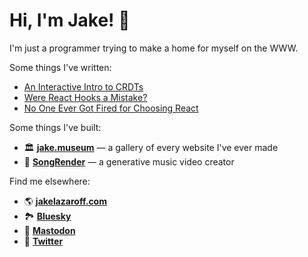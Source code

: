 # Hi, I'm Jake! 👋

I'm just a programmer trying to make a home for myself on the WWW.

Some things I've written:

- [An Interactive Intro to CRDTs](https://jakelazaroff.com/words/an-interactive-intro-to-crdts/)
- [Were React Hooks a Mistake?](https://jakelazaroff.com/words/were-react-hooks-a-mistake/)
- [No One Ever Got Fired for Choosing React](https://jakelazaroff.com/words/no-one-ever-got-fired-for-choosing-react/)

Some things I've built:

- 🏛️ [**jake.museum**](https://jake.museum) — a gallery of every website I've ever made
- 🎥 [**SongRender**](https://songrender.com) — a generative music video creator

Find me elsewhere:

- 🌎 [**jakelazaroff.com**](https://jakelazaroff.com)
- 🏞️ [**Bluesky**](https://bsky.app/profile/jakelazaroff.com)
- 🐘 [**Mastodon**](https://mastodon.social/jakelazaroff)
- 🐥 [**Twitter**](https://twitter.com/jlazaroff)
